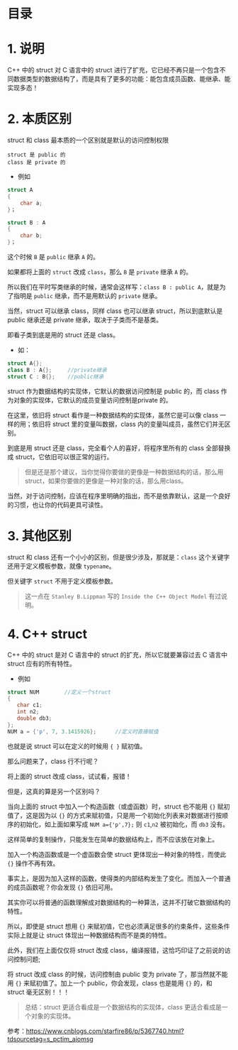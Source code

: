 # 目录

# 1. 说明

C++ 中的 struct 对 C 语言中的 struct 进行了扩充，它已经不再只是一个包含不同数据类型的数据结构了，而是具有了更多的功能：能包含成员函数、能继承、能实现多态！

# 2. 本质区别

struct 和 class 最本质的一个区别就是默认的访问控制权限

    struct 是 public 的
    class 是 private 的

* 例如

``` C++
struct A
{
    char a;
}；

struct B : A
{
    char b;
}；
```

这个时候 `B` 是 `public` 继承 `A` 的。

如果都将上面的 `struct` 改成 `class`，那么 `B` 是 `private` 继承 `A` 的。

所以我们在平时写类继承的时候，通常会这样写：`class B : public A`，就是为了指明是 `public` 继承，而不是用默认的 `private` 继承。

当然，struct 可以继承 class，同样 class 也可以继承 struct，所以到底默认是 public 继承还是 private 继承，取决于子类而不是基类。

即看子类到底是用的 struct 还是 class。

* 如：

``` C++
struct A{};
class B : A{};     //private继承
struct C : B{};    //public继承
```

struct 作为数据结构的实现体，它默认的数据访问控制是 public 的，而 class 作为对象的实现体，它默认的成员变量访问控制是private 的。

在这里，依旧将 struct 看作是一种数据结构的实现体，虽然它是可以像 class 一样的用；依旧将 struct 里的变量叫数据，class 内的变量叫成员，虽然它们并无区别。

到底是用 struct 还是 class，完全看个人的喜好，将程序里所有的 class 全部替换成 struct，它依旧可以很正常的运行。

> 但是还是那个建议，当你觉得你要做的更像是一种数据结构的话，那么用 struct，如果你要做的更像是一种对象的话，那么用class。 

当然，对于访问控制，应该在程序里明确的指出，而不是依靠默认，这是一个良好的习惯，也让你的代码更具可读性。 

# 3. 其他区别

struct 和 class 还有一个小小的区别，但是很少涉及，那就是：`class` 这个关键字还用于定义模板参数，就像 `typename`。

但关键字 `struct` 不用于定义模板参数。

> 这一点在 `Stanley B.Lippman` 写的 `Inside the C++ Object Model` 有过说明。 

# 4. C++ struct

C++ 中的 struct 是对 C 语言中的 struct 的扩充，所以它就要兼容过去 C 语言中 struct 应有的所有特性。

* 例如

``` C++
struct NUM        //定义一个struct
{
   char c1;
   int n2;
   double db3;
};
NUM a = {'p', 7, 3.1415926};      //定义时直接赋值 
```

也就是说 struct 可以在定义的时候用 `{ }` 赋初值。

那么问题来了，class 行不行呢？

将上面的 struct 改成 class，试试看，报错！

但是，这真的算是另一个区别吗？ 

当向上面的 struct 中加入一个构造函数（或虚函数）时，struct 也不能用 `{}` 赋初值了，这是因为以 `{}` 的方式来赋初值，只是用一个初始化列表来对数据进行按顺序的初始化，如上面如果写成 `NUM a={'p',7};` 则 `c1`,`n2` 被初始化，而 `db3` 没有。

这样简单的复制操作，只能发生在简单的数据结构上，而不应该放在对象上。

加入一个构造函数或是一个虚函数会使 struct 更体现出一种对象的特性，而使此 `{}` 操作不再有效。 

事实上，是因为加入这样的函数，使得类的内部结构发生了变化。而加入一个普通的成员函数呢？你会发现 `{}` 依旧可用。

其实你可以将普通的函数理解成对数据结构的一种算法，这并不打破它数据结构的特性。 

所以，即使是 struct 想用 `{}` 来赋初值，它也必须满足很多的约束条件，这些条件实际上就是让 struct 体现出一种数据结构而不是类的特性。 

此外，我们在上面仅仅将 struct 改成 class，编译报错，这恰巧印证了之前说的访问控制问题;

将 struct 改成 class 的时候，访问控制由 public 变为 private 了，那当然就不能用 `{}` 来赋初值了。加上一个 public，你会发现，class 也是能用 `{}` 的，和 struct 毫无区别！！！ 

>总结：struct 更适合看成是一个数据结构的实现体，class 更适合看成是一个对象的实现体。

参考：<https://www.cnblogs.com/starfire86/p/5367740.html?tdsourcetag=s_pctim_aiomsg>
